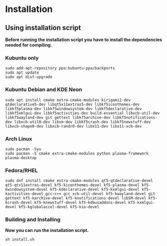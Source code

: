 Installation
============

## Using installation script

**Before running the installation script you have to install the dependencies needed for compiling.**


### Kubuntu only

```
sudo add-apt-repository ppa:kubuntu-ppa/backports
sudo apt update
sudo apt dist-upgrade
```

### Kubuntu Debian and KDE Neon

```
sudo apt install cmake extra-cmake-modules kirigami2-dev qtdeclarative5-dev libqt5x11extras5-dev libkf5iconthemes-dev libkf5plasma-dev libkf5windowsystem-dev libkf5declarative-dev libkf5xmlgui-dev libkf5activities-dev build-essential libxcb-util-dev libkf5wayland-dev git gettext libkf5archive-dev libkf5notifications-dev libxcb-util0-dev libsm-dev libkf5crash-dev libkf5newstuff-dev libxcb-shape0-dev libxcb-randr0-dev libx11-dev libx11-xcb-dev

```

### Arch Linux

```
sudo pacman -Syu
sudo pacman -S cmake extra-cmake-modules python plasma-framework plasma-desktop
```

### Fedora/RHEL
```
sudo dnf install cmake extra-cmake-modules qt5-qtdeclarative-devel qt5-qtx11extras-devel kf5-kiconthemes-devel kf5-plasma-devel kf5-kwindowsystem-devel kf5-kdeclarative-devel kf5-kxmlgui-devel kf5-kactivities-devel gcc-c++ gcc xcb-util-devel kf5-kwayland-devel git gettext kf5-karchive-devel kf5-knotifications-devel libSM-devel kf5-kcrash-devel kf5-knewstuff-devel kf5-kdbusaddons-devel kf5-kxmlgui-devel kf5-kglobalaccel-devel kf5-kio-devel
``` 

### Building and Installing

**Now you can run the installation script.**

```
sh install.sh
```

